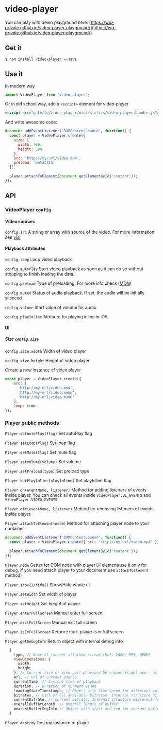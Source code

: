 # video-player

You can play with demo playground here: [https://wix-private.github.io/video-player-playground/](https://wix-private.github.io/video-player-playground/)

## Get it

```
$ npm install video-player --save
```

## Use it

In modern way

```javascript
import VideoPlayer from 'video-player';
```

Or in old school way, add a `<script>` element for video-player

```html
<script src="path/to/video-player/dist/statics/video-player.bundle.js"></script>
```

And write awesome code:

```javascript
document.addEventListener('DOMContentLoaded', function() {
  const player = VideoPlayer.create({
    size: {
      width: 700,
      height: 394
    },
    src: 'http://my-url/video.mp4',
    preload: 'metadata'
  });
  
  player.attachToElement(document.getElementById('content'));
});
```

## API

### VideoPlayer ```config```

#### Video sources

```config.src``` A string or array with source of the video. For more information see [vidi](https://github.com/wix/vidi)

#### Playback attributes

```config.loop``` Loop video playback

```config.autoPlay``` Start video playback as soon as it can do so without stopping to finish loading the data.

```config.preload``` Type of preloading. For more info check ([MDN](https://developer.mozilla.org/en/docs/Web/HTML/Element/video))

```config.muted``` Status of audio playback. If set, the audio will be initially silenced

```config.volume``` Start value of volume for audio

```config.playInline``` Attribute for playing inline in iOS

#### UI

##### Size ```config.size```

```config.size.width``` Width of video player

```config.size.height``` Height of video player

Create a new instance of video player

```javascript
const player = VideoPlayer.create({
    src: [
      'http://my-url/video.mp4',
      'http://my-url/video.webm',
      'http://my-url/video.m3u8'
    ],
    loop: true
});
```

### Player public methods

```Player.setAutoPlay(flag)``` Set autoPlay flag

```Player.setLoop(flag)``` Set loop flag

```Player.setMute(flag)``` Set mute flag

```Player.setVolume(volume)``` Set volume

```Player.setPreload(type)``` Set preload type

```Player.setPlayInline(playInline)``` Set playInline flag

```Player.on(eventName, listener)``` Method for adding listeners of events inside player. You can check all events inside ```VideoPlayer.UI_EVENTS``` and ```VideoPlayer.VIDEO_EVENTS```

```Player.off(eventName, listener)``` Method for removing listeners of events inside player.

```Player.attachToElement(node)``` Method for attaching player node to your container

```javascript
document.addEventListener('DOMContentLoaded', function() {
  const player = VideoPlayer.create({ src: 'http://my-url/video.mp4' });
  
  player.attachToElement(document.getElementById('content'));
});
```

```Player.node``` Getter for DOM node with player UI element(use it only for debug, if you need attach player to your document use ```attachToElement``` method)

```Player.show()/hide()``` Show/Hide whole ui

```Player.setWidth``` Set width of player

```Player.setHeight``` Set height of player

```Player.enterFullScreen``` Manual enter full screen

```Player.exitFullScreen``` Manual exit full screen

```Player.isInFullScreen``` Return `true` if player is in full screen

```Player.getDebugInfo``` Return object with internal debug info
```javascript
  {
    type, // Name of current attached stream (HLS, DASH, MP4, WEBM)
    viewDimensions: { 
      width, 
      height 
    }, // Current size of view port provided by engine (right now - actual size of video tag)
    url, // Url of current source
    currentTime, // Current time of playback
    duration, // Duration of current video
    loadingStateTimestamps, // Object with time spend for different initial phases
    bitrates, // List of all available bitrates. Internal structure different for different type of streams
    currentBitrate, // Current bitrate. Internal structure different for different type of streams
    overallBufferLength, // Overall length of buffer
    nearestBufferSegInfo // Object with start and end for current buffer segment
  }
```

```Player.destroy``` Destroy instance of player


